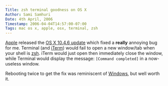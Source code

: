 ```yaml
---
Title: zsh terminal goodness on OS X
Author: Sami Samhuri
Date: 4th April, 2006
Timestamp: 2006-04-04T14:57:00-07:00
Tags: mac os x, apple, osx, terminal, zsh
---
```


<a href="http://www.apple.com/">Apple</a> released the <a href="http://docs.info.apple.com/article.html?artnum=303411">OS X 10.4.6 update</a> which fixed a <strong>really</strong> annoying bug for me. Terminal (and <a href="http://iterm.sourceforge.net/">iTerm</a>) would fail to open a new window/tab when your shell is <a href="http://zsh.sourceforge.net/">zsh</a>. iTerm would just open then immediately close the window, while Terminal would display the message: <code>[Command completed]</code> in a now-useless window.

Rebooting twice to get the fix was reminiscent of <a href="http://www.microsoft.com/windows/default.mspx">Windows</a>, but well worth it.

